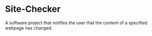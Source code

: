 # Site-Checker
A software project that notifies the user that the content of a specified webpage has changed.
